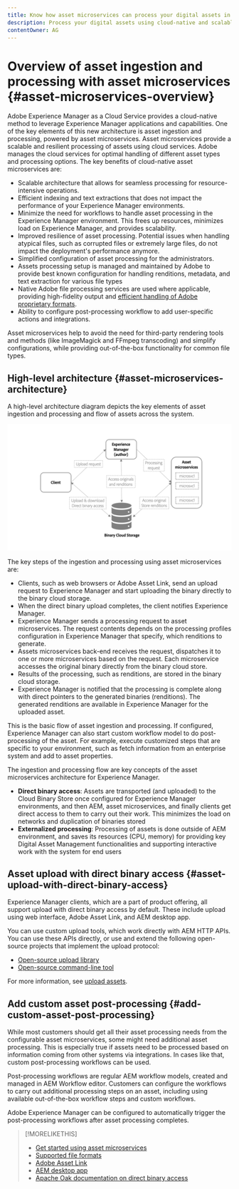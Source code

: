 ```yaml
---
title: Know how asset microservices can process your digital assets in the cloud
description: Process your digital assets using cloud-native and scalable asset processing microservices.
contentOwner: AG
---
```


# Overview of asset ingestion and processing with asset microservices {#asset-microservices-overview}

<!--
First half of content at https://git.corp.adobe.com/aklimets/project-nui/blob/master/docs/Project-Nui-Asset-Compute-Service.md is useful for this article.
TBD: Post-GA we will provide detailed information at \help\assets\asset-microservices-configure-and-use.md. However, for GA, all information is added, in short, in this article.
-->

Adobe Experience Manager as a Cloud Service provides a cloud-native method to leverage Experience Manager applications and capabilities. One of the key elements of this new architecture is asset ingestion and processing, powered by asset microservices. Asset microservices provide a scalable and resilient processing of assets using cloud services. Adobe manages the cloud services for optimal handling of different asset types and processing options. The key benefits of cloud-native asset microservices are:

* Scalable architecture that allows for seamless processing for resource-intensive operations.
* Efficient indexing and text extractions that does not impact the performance of your Experience Manager environments.
* Minimize the need for workflows to handle asset processing in the Experience Manager environment. This frees up resources, minimizes load on Experience Manager, and provides scalability.
* Improved resilience of asset processing. Potential issues when handling atypical files, such as corrupted files or extremely large files, do not impact the deployment's performance anymore.
* Simplified configuration of asset processing for the administrators.
* Assets processing setup is managed and maintained by Adobe to provide best known configuration for handling renditions, metadata, and text extraction for various file types
* Native Adobe file processing services are used where applicable, providing high-fidelity output and [efficient handling of Adobe proprietary formats](file-format-support.md).
* Ability to configure post-processing workflow to add user-specific actions and integrations.

Asset microservices help to avoid the need for third-party rendering tools and methods (like ImageMagick and FFmpeg transcoding) and simplify configurations, while providing out-of-the-box functionality for common file types.

## High-level architecture {#asset-microservices-architecture}

A high-level architecture diagram depicts the key elements of asset ingestion and processing and flow of assets across the system.

<!-- Proposed DRAFT diagram for asset microservices overview - see section "Asset processing - high-level diagram" in the PPTX deck

https://adobe-my.sharepoint.com/personal/gklebus_adobe_com/_layouts/15/guestaccess.aspx?guestaccesstoken=jexDC5ZnepXSt6dTPciH66TzckS1BPEfdaZuSgHugL8%3D&docid=2_1ec37f0bd4cc74354b4f481cd420e07fc&rev=1&e=CdgElS
-->

![Asset ingestion and processing with asset microservices](assets/asset-microservices-overview.png "Asset ingestion and processing with asset microservices")

The key steps of the ingestion and processing using asset microservices are:

* Clients, such as web browsers or Adobe Asset Link, send an upload request to Experience Manager and start uploading the binary directly to the binary cloud storage.
* When the direct binary upload completes, the client notifies Experience Manager.
* Experience Manager sends a processing request to asset microservices. The request contents depends on the processing profiles configuration in Experience Manager that specify, which renditions to generate.
* Assets microservices back-end receives the request, dispatches it to one or more microservices based on the request. Each microservice accesses the original binary directly from the binary cloud store.
* Results of the processing, such as renditions, are stored in the binary cloud storage.
* Experience Manager is notified that the processing is complete along with direct pointers to the generated binaries (renditions). The generated renditions are available in Experience Manager for the uploaded asset.

This is the basic flow of asset ingestion and processing. If configured, Experience Manager can also start custom workflow model to do post-processing of the asset. For example, execute customized steps that are specific to your environment, such as fetch information from an enterprise system and add to asset properties.

The ingestion and processing flow are key concepts of the asset microservices architecture for Experience Manager.

* **Direct binary access**: Assets are transported (and uploaded) to the Cloud Binary Store once configured for Experience Manager environments, and then AEM, asset microservices, and finally clients get direct access to them to carry out their work. This minimizes the load on networks and duplication of binaries stored
* **Externalized processing**: Processing of assets is done outside of AEM environment, and saves its resources (CPU, memory) for providing key Digital Asset Management functionalities and supporting interactive work with the system for end users

## Asset upload with direct binary access {#asset-upload-with-direct-binary-access}

Experience Manager clients, which are a part of product offering, all support upload with direct binary access by default. These include upload using web interface, Adobe Asset Link, and AEM desktop app.

You can use custom upload tools, which work directly with AEM HTTP APIs. You can use these APIs directly, or use and extend the following open-source projects that implement the upload protocol:

* [Open-source upload library](https://github.com/adobe/aem-upload)
* [Open-source command-line tool](https://github.com/adobe/aio-cli-plugin-aem)

For more information, see [upload assets](add-assets.md).

## Add custom asset post-processing {#add-custom-asset-post-processing}

While most customers should get all their asset processing needs from the configurable asset microservices, some might need additional asset processing. This is especially true if assets need to be processed based on information coming from other systems via integrations. In cases like that, custom post-processing workflows can be used.

Post-processing workflows are regular AEM workflow models, created and managed in AEM Workflow editor. Customers can configure the workflows to carry out additional processing steps on an asset, including using available out-of-the-box workflow steps and custom workflows.

Adobe Experience Manager can be configured to automatically trigger the post-processing workflows after asset processing completes.

<!-- TBD asgupta, Engg: Create some asset-microservices-data-flow-diagram.
-->

>[!MORELIKETHIS]
>
>* [Get started using asset microservices](asset-microservices-configure-and-use.md)
>* [Supported file formats](file-format-support.md)
>* [Adobe Asset Link](https://helpx.adobe.com/enterprise/using/adobe-asset-link.html)
>* [AEM desktop app](https://docs.adobe.com/content/help/en/experience-manager-desktop-app/using/introduction.html)
>* [Apache Oak documentation on direct binary access](https://jackrabbit.apache.org/oak/docs/features/direct-binary-access.html)
